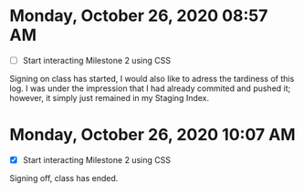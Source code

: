 # Monday, October 26, 2020 08:57 AM

- [ ] Start interacting Milestone 2 using CSS

Signing on class has started, I would also like to adress the tardiness of this log. I was under the impression that I had already commited and pushed it; however, it simply just remained in my Staging Index.

# Monday, October 26, 2020 10:07 AM

- [x] Start interacting Milestone 2 using CSS

Signing off, class has ended.

